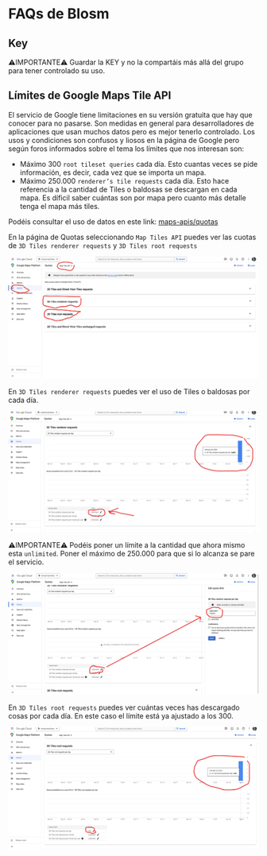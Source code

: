 # FAQs de Blosm

## Key 

⚠️IMPORTANTE⚠️ Guardar la KEY y no la compartáis más allá del grupo para tener controlado su uso.

## Límites de Google Maps Tile API

El servicio de Google tiene limitaciones en su versión gratuita que hay que conocer para no pasarse. Son medidas en general para desarrolladores de aplicaciones que usan muchos datos pero es mejor tenerlo controlado. Los usos y condiciones son confusos y liosos en la página de Google pero según foros informados sobre el tema los límites que nos interesan son: 

- Máximo 300 `root tileset queries` cada día. Esto cuantas veces se pide información, es decir, cada vez que se importa un mapa.
- Máximo 250.000 `renderer’s tile requests` cada día. Esto hace referencia a la cantidad de Tiles o baldosas se descargan en cada mapa. Es díficil saber cuántas son por mapa pero cuanto más detalle tenga el mapa más tiles. 

Podéis consultar el uso de datos en este link: [maps-apis/quotas](https://console.cloud.google.com/google/maps-apis/quotas)

En la página de Quotas seleccionando `Map Tiles API` puedes ver las cuotas de `3D Tiles renderer requests` y `3D Tiles root requests`

![maps](/archivos/maps.png)

En `3D Tiles renderer requests` puedes ver el uso de Tiles o baldosas por cada día.

![maps](/archivos/maps2.png)

⚠️IMPORTANTE⚠️ Podéis poner un límite a la cantidad que ahora mismo esta `unlimited`. Poner el máximo de 250.000 para que si lo alcanza se pare el servicio.

![maps](/archivos/maps4.png)

En `3D Tiles root requests` puedes ver cuántas veces has descargado cosas por cada día. En este caso el límite está ya ajustado a los 300.

![maps](/archivos/maps3.png)

